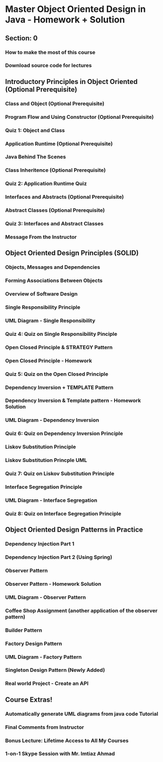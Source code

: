 # Master Object Oriented Design in Java - Homework + Solution #

## Section: 0 ##
### How to make the most of this course ###
### Download source code for lectures ###

## Introductory Principles in Object Oriented (Optional Prerequisite) ##
### Class and Object (Optional Prerequisite) ###
### Program Flow and Using Constructor (Optional Prerequisite) ###
### Quiz 1: Object and Class ###
### Application Runtime (Optional Prerequisite) ###
### Java Behind The Scenes ###
### Class Inheritence (Optional Prerequisite) ###
### Quiz 2: Application Runtime Quiz ###
### Interfaces and Abstracts (Optional Prerequisite) ###
### Abstract Classes (Optional Prerequisite) ###
### Quiz 3: Interfaces and Abstract Classes ###
### Message From the Instructor ###

## Object Oriented Design Principles (SOLID) ##
### Objects, Messages and Dependencies ###
### Forming Associations Between Objects ###
### Overview of Software Design ###
### Single Responsibility Principle ###
### UML Diagram - Single Responsibility ###
### Quiz 4: Quiz on Single Responsibility Pinciple ###
### Open Closed Principle & STRATEGY Pattern ###
### Open Closed Principle - Homework ###
### Quiz 5: Quiz on the Open Closed Principle ###
### Dependency Inversion + TEMPLATE Pattern ###
### Dependency Inversion & Template pattern - Homework Solution ###
### UML Diagram - Dependency Inversion ###
### Quiz 6: Quiz on Dependency Inversion Principle ###
### Liskov Substitution Principle ###
### Liskov Substitution Princple UML ###
### Quiz 7: Quiz on Liskov Substitution Principle ###
### Interface Segregation Principle ###
### UML Diagram - Interface Segregation ###
### Quiz 8: Quiz on Interface Segregation Principle ###

## Object Oriented Design Patterns in Practice ##
### Dependency Injection Part 1 ###
### Dependency Injection Part 2 (Using Spring) ###
### Observer Pattern ###
### Observer Pattern - Homework Solution ###
### UML Diagram - Observer Pattern ###
### Coffee Shop Assignment (another application of the observer pattern) ###
### Builder Pattern ###
### Factory Design Pattern ###
### UML Diagram - Factory Pattern ###
### Singleton Design Pattern (Newly Added) ###
### Real world Project - Create an API ###

## Course Extras! ##
### Automatically generate UML diagrams from java code Tutorial ###
### Final Comments from Instructor ###
### Bonus Lecture: Lifetime Access to All My Courses ###
### 1-on-1 Skype Session with Mr. Imtiaz Ahmad ###